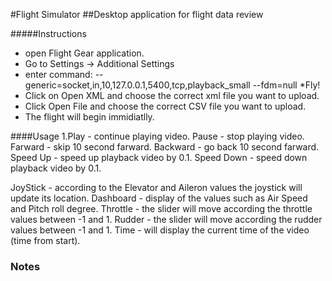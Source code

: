 #Flight Simulator
##Desktop application for flight data review


#####Instructions
* open Flight Gear application.
* Go to Settings -> Additional Settings
* enter command: 
--generic=socket,in,10,127.0.0.1,5400,tcp,playback_small
--fdm=null
*Fly!
* Click on Open XML and choose the correct xml file you want to upload.
* Click Open File and choose the correct CSV file you want to upload.
* The flight will begin immidiatlly.

####Usage
1.Play - continue playing video.
Pause - stop playing video.
Farward - skip 10 second farward.
Backward - go back 10 second farward.
Speed Up - speed up playback video by 0.1.
Speed Down - speed down playback video by 0.1.

JoyStick - according to the Elevator and Aileron values the joystick will update its location.
Dashboard - display of the values such as Air Speed and Pitch roll degree.
Throttle - the slider will move according the throttle values between -1 and 1.
Rudder - the slider will move according the rudder values between -1 and 1.
Time - will display the current time of the video (time from start).


### Notes

